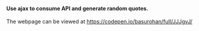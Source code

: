 #### Use ajax to consume API and generate random quotes.

The webpage can be viewed at https://codepen.io/basurohan/full/JJJgvJ/
